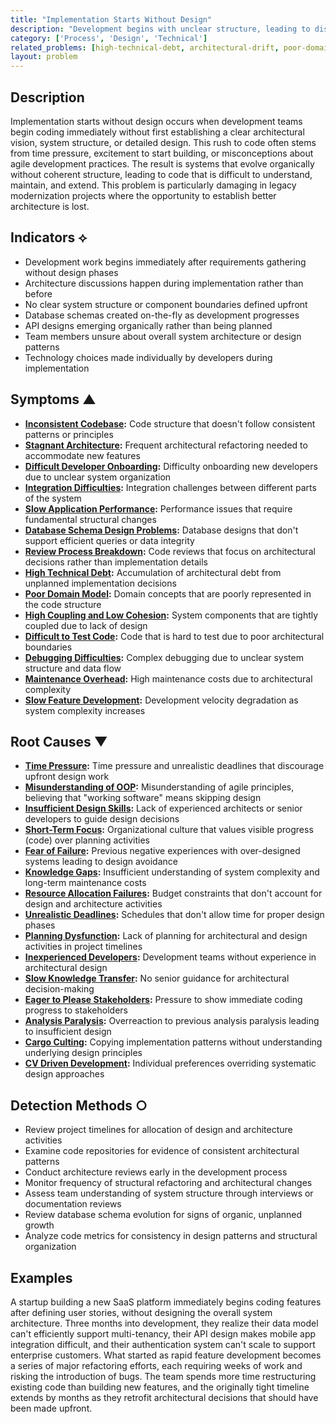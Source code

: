 ```yaml
---
title: "Implementation Starts Without Design"
description: "Development begins with unclear structure, leading to disorganized code and architectural drift"
category: ['Process', 'Design', 'Technical']
related_problems: [high-technical-debt, architectural-drift, poor-domain-model]
layout: problem
---
```


## Description

Implementation starts without design occurs when development teams begin coding immediately without first establishing a clear architectural vision, system structure, or detailed design. This rush to code often stems from time pressure, excitement to start building, or misconceptions about agile development practices. The result is systems that evolve organically without coherent structure, leading to code that is difficult to understand, maintain, and extend. This problem is particularly damaging in legacy modernization projects where the opportunity to establish better architecture is lost.

## Indicators ⟡

- Development work begins immediately after requirements gathering without design phases
- Architecture discussions happen during implementation rather than before
- No clear system structure or component boundaries defined upfront
- Database schemas created on-the-fly as development progresses
- API designs emerging organically rather than being planned
- Team members unsure about overall system architecture or design patterns
- Technology choices made individually by developers during implementation

## Symptoms ▲

- **[Inconsistent Codebase](inconsistent-codebase.md):** Code structure that doesn't follow consistent patterns or principles
- **[Stagnant Architecture](stagnant-architecture.md):** Frequent architectural refactoring needed to accommodate new features
- **[Difficult Developer Onboarding](difficult-developer-onboarding.md):** Difficulty onboarding new developers due to unclear system organization
- **[Integration Difficulties](integration-difficulties.md):** Integration challenges between different parts of the system
- **[Slow Application Performance](slow-application-performance.md):** Performance issues that require fundamental structural changes
- **[Database Schema Design Problems](database-schema-design-problems.md):** Database designs that don't support efficient queries or data integrity
- **[Review Process Breakdown](review-process-breakdown.md):** Code reviews that focus on architectural decisions rather than implementation details
- **[High Technical Debt](high-technical-debt.md):** Accumulation of architectural debt from unplanned implementation decisions
- **[Poor Domain Model](poor-domain-model.md):** Domain concepts that are poorly represented in the code structure
- **[High Coupling and Low Cohesion](high-coupling-low-cohesion.md):** System components that are tightly coupled due to lack of design
- **[Difficult to Test Code](difficult-to-test-code.md):** Code that is hard to test due to poor architectural boundaries
- **[Debugging Difficulties](debugging-difficulties.md):** Complex debugging due to unclear system structure and data flow
- **[Maintenance Overhead](maintenance-overhead.md):** High maintenance costs due to architectural complexity
- **[Slow Feature Development](slow-feature-development.md):** Development velocity degradation as system complexity increases

## Root Causes ▼

- **[Time Pressure](time-pressure.md):** Time pressure and unrealistic deadlines that discourage upfront design work
- **[Misunderstanding of OOP](misunderstanding-of-oop.md):** Misunderstanding of agile principles, believing that "working software" means skipping design
- **[Insufficient Design Skills](insufficient-design-skills.md):** Lack of experienced architects or senior developers to guide design decisions
- **[Short-Term Focus](short-term-focus.md):** Organizational culture that values visible progress (code) over planning activities
- **[Fear of Failure](fear-of-failure.md):** Previous negative experiences with over-designed systems leading to design avoidance
- **[Knowledge Gaps](knowledge-gaps.md):** Insufficient understanding of system complexity and long-term maintenance costs
- **[Resource Allocation Failures](resource-allocation-failures.md):** Budget constraints that don't account for design and architecture activities
- **[Unrealistic Deadlines](unrealistic-deadlines.md):** Schedules that don't allow time for proper design phases
- **[Planning Dysfunction](planning-dysfunction.md):** Lack of planning for architectural and design activities in project timelines
- **[Inexperienced Developers](inexperienced-developers.md):** Development teams without experience in architectural design
- **[Slow Knowledge Transfer](slow-knowledge-transfer.md):** No senior guidance for architectural decision-making
- **[Eager to Please Stakeholders](eager-to-please-stakeholders.md):** Pressure to show immediate coding progress to stakeholders
- **[Analysis Paralysis](analysis-paralysis.md):** Overreaction to previous analysis paralysis leading to insufficient design
- **[Cargo Culting](cargo-culting.md):** Copying implementation patterns without understanding underlying design principles
- **[CV Driven Development](cv-driven-development.md):** Individual preferences overriding systematic design approaches

## Detection Methods ○

- Review project timelines for allocation of design and architecture activities
- Examine code repositories for evidence of consistent architectural patterns
- Conduct architecture reviews early in the development process
- Monitor frequency of structural refactoring and architectural changes
- Assess team understanding of system structure through interviews or documentation reviews
- Review database schema evolution for signs of organic, unplanned growth
- Analyze code metrics for consistency in design patterns and structural organization

## Examples

A startup building a new SaaS platform immediately begins coding features after defining user stories, without designing the overall system architecture. Three months into development, they realize their data model can't efficiently support multi-tenancy, their API design makes mobile app integration difficult, and their authentication system can't scale to support enterprise customers. What started as rapid feature development becomes a series of major refactoring efforts, each requiring weeks of work and risking the introduction of bugs. The team spends more time restructuring existing code than building new features, and the originally tight timeline extends by months as they retrofit architectural decisions that should have been made upfront.